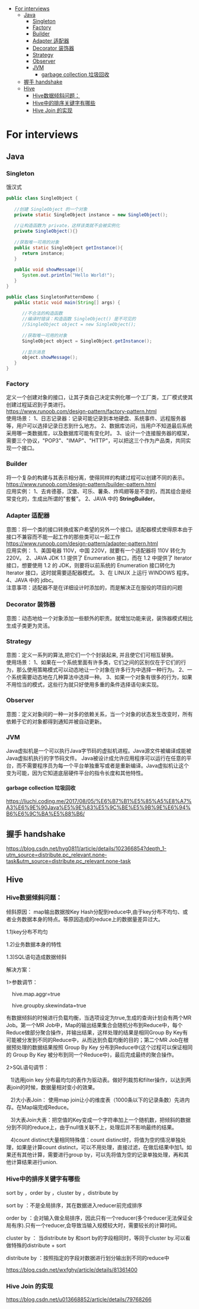 - [For interviews](#for-interviews)
  - [Java](#java)
    - [Singleton](#singleton)
    - [Factory](#factory)
    - [Builder](#builder)
    - [Adapter 适配器](#adapter-%e9%80%82%e9%85%8d%e5%99%a8)
    - [Decorator 装饰器](#decorator-%e8%a3%85%e9%a5%b0%e5%99%a8)
    - [Strategy](#strategy)
    - [Observer](#observer)
    - [JVM](#jvm)
      - [garbage collection 垃圾回收](#garbage-collection-%e5%9e%83%e5%9c%be%e5%9b%9e%e6%94%b6)
  - [握手 handshake](#%e6%8f%a1%e6%89%8b-handshake)
  - [Hive](#hive)
    - [Hive数据倾斜问题：](#hive%e6%95%b0%e6%8d%ae%e5%80%be%e6%96%9c%e9%97%ae%e9%a2%98)
    - [Hive中的排序关键字有哪些](#hive%e4%b8%ad%e7%9a%84%e6%8e%92%e5%ba%8f%e5%85%b3%e9%94%ae%e5%ad%97%e6%9c%89%e5%93%aa%e4%ba%9b)
    - [Hive Join 的实现](#hive-join-%e7%9a%84%e5%ae%9e%e7%8e%b0)

# For interviews
## Java
### Singleton
饿汉式
```java
public class SingleObject {
 
   //创建 SingleObject 的一个对象
   private static SingleObject instance = new SingleObject();
 
   //让构造函数为 private，这样该类就不会被实例化
   private SingleObject(){}
 
   //获取唯一可用的对象
   public static SingleObject getInstance(){
      return instance;
   }
 
   public void showMessage(){
      System.out.println("Hello World!");
   }
}
```
```java
public class SingletonPatternDemo {
   public static void main(String[] args) {
 
      //不合法的构造函数
      //编译时错误：构造函数 SingleObject() 是不可见的
      //SingleObject object = new SingleObject();
 
      //获取唯一可用的对象
      SingleObject object = SingleObject.getInstance();
 
      //显示消息
      object.showMessage();
   }
}
```
### Factory
定义一个创建对象的接口，让其子类自己决定实例化哪一个工厂类，工厂模式使其创建过程延迟到子类进行。<br>
https://www.runoob.com/design-pattern/factory-pattern.html <br>
使用场景： 1、日志记录器：记录可能记录到本地硬盘、系统事件、远程服务器等，用户可以选择记录日志到什么地方。 2、数据库访问，当用户不知道最后系统采用哪一类数据库，以及数据库可能有变化时。 3、设计一个连接服务器的框架，需要三个协议，"POP3"、"IMAP"、"HTTP"，可以把这三个作为产品类，共同实现一个接口。
### Builder
将一个复杂的构建与其表示相分离，使得同样的构建过程可以创建不同的表示。<br>
https://www.runoob.com/design-pattern/builder-pattern.html <br>
应用实例： 1、去肯德基，汉堡、可乐、薯条、炸鸡翅等是不变的，而其组合是经常变化的，生成出所谓的"套餐"。 2、JAVA 中的 **StringBuilder**。
### Adapter 适配器
意图：将一个类的接口转换成客户希望的另外一个接口。适配器模式使得原本由于接口不兼容而不能一起工作的那些类可以一起工作 <br>
https://www.runoob.com/design-pattern/adapter-pattern.html <br>
应用实例： 1、美国电器 110V，中国 220V，就要有一个适配器将 110V 转化为 220V。 2、JAVA JDK 1.1 提供了 Enumeration 接口，而在 1.2 中提供了 Iterator 接口，想要使用 1.2 的 JDK，则要将以前系统的 Enumeration 接口转化为 Iterator 接口，这时就需要适配器模式。 3、在 LINUX 上运行 WINDOWS 程序。 4、JAVA 中的 jdbc。 <br>
注意事项：适配器不是在详细设计时添加的，而是解决正在服役的项目的问题

### Decorator 装饰器
意图：动态地给一个对象添加一些额外的职责。就增加功能来说，装饰器模式相比生成子类更为灵活。<br>

### Strategy
意图：定义一系列的算法,把它们一个个封装起来, 并且使它们可相互替换。<br>
使用场景： 1、如果在一个系统里面有许多类，它们之间的区别仅在于它们的行为，那么使用策略模式可以动态地让一个对象在许多行为中选择一种行为。 2、一个系统需要动态地在几种算法中选择一种。 3、如果一个对象有很多的行为，如果不用恰当的模式，这些行为就只好使用多重的条件选择语句来实现。

### Observer
意图：定义对象间的一种一对多的依赖关系，当一个对象的状态发生改变时，所有依赖于它的对象都得到通知并被自动更新。<br>

### JVM
Java虚拟机是一个可以执行Java字节码的虚拟机进程。Java源文件被编译成能被Java虚拟机执行的字节码文件。 Java被设计成允许应用程序可以运行在任意的平台，而不需要程序员为每一个平台单独重写或者是重新编译。Java虚拟机让这个变为可能，因为它知道底层硬件平台的指令长度和其他特性。
#### garbage collection 垃圾回收
https://liuchi.coding.me/2017/08/05/%E6%B7%B1%E5%85%A5%E8%A7%A3%E6%9E%90Java%E5%9E%83%E5%9C%BE%E5%9B%9E%E6%94%B6%E6%9C%BA%E5%88%B6/

## 握手 handshake
https://blog.csdn.net/hyg0811/article/details/102366854?depth_1-utm_source=distribute.pc_relevant.none-task&utm_source=distribute.pc_relevant.none-task

## Hive
### Hive数据倾斜问题：

倾斜原因： map输出数据按Key Hash分配到reduce中,由于key分布不均匀、或者业务数据本身的特点。等原因造成的reduce上的数据量差异过大。

1.1)key分布不均匀

1.2)业务数据本身的特性

1.3)SQL语句造成数据倾斜

解决方案：

1>参数调节：

    hive.map.aggr=true

    hive.groupby.skewindata=true

有数据倾斜的时候进行负载均衡，当选项设定为true,生成的查询计划会有两个MR Job。第一个MR Job中，Map的输出结果集合会随机分布到Reduce中，每个Reduce做部分聚合操作，并输出结果，这样处理的结果是相同Group By Key有可能被分发到不同的Reduce中，从而达到负载均衡的目的；第二个MR Job在根据预处理的数据结果按照 Group By Key 分布到Reduce中(这个过程可以保证相同的 Group By Key 被分布到同一个Reduce中)，最后完成最终的聚合操作。

2>SQL语句调节：

   1)选用join key 分布最均匀的表作为驱动表。做好列裁剪和filter操作，以达到两表join的时候，数据量相对变小的效果。

   2)大小表Join： 使用map join让小的维度表（1000条以下的记录条数）先进内存。在Map端完成Reduce。

   3)大表Join大表：把空值的Key变成一个字符串加上一个随机数，把倾斜的数据分到不同的reduce上，由于null值关联不上，处理后并不影响最终的结果。

   4)count distinct大量相同特殊值：count distinct时，将值为空的情况单独处理，如果是计算count distinct，可以不用处理，直接过滤，在做后结果中加1。如果还有其他计算，需要进行group by，可以先将值为空的记录单独处理，再和其他计算结果进行union.
### Hive中的排序关键字有哪些
sort by ，order by ，cluster by ，distribute by

sort by ：不是全局排序，其在数据进入reducer前完成排序

order by ：会对输入做全局排序，因此只有一个reducer(多个reducer无法保证全局有序).只有一个reducer,会导致当输入规模较大时，需要较长的计算时间。

cluster by ： 当distribute by 和sort by的字段相同时，等同于cluster by.可以看做特殊的distribute + sort

distribute by ：按照指定的字段对数据进行划分输出到不同的reduce中

https://blog.csdn.net/wxfghy/article/details/81361400
 
### Hive Join 的实现
https://blog.csdn.net/u013668852/article/details/79768266
